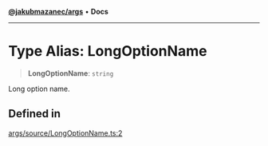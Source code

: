 [**@jakubmazanec/args**](../README.md) • **Docs**

---

# Type Alias: LongOptionName

> **LongOptionName**: `string`

Long option name.

## Defined in

[args/source/LongOptionName.ts:2](https://github.com/jakubmazanec/tools/blob/4809b04453aafb35a917917e0b4964a9ec0cd132/packages/args/source/LongOptionName.ts#L2)
